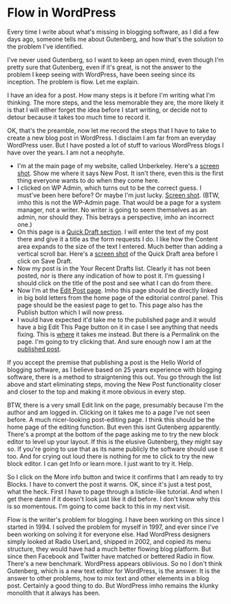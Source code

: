 # Flow in WordPress
Every time I write about what's missing in blogging software, as I did a few days ago, someone tells me about Gutenberg, and how that's the solution to the problem I've identified.  

I've never used Gutenberg, so I want to keep an open mind, even though I'm pretty sure that Gutenberg, even if it's great, is not the answer to the problem I keep seeing with WordPress, have been seeing since its inception. The problem is flow. Let me explain.

I have an idea for a post. How many steps is it before I'm writing what I'm thinking. The more steps, and the less memorable they are, the more likely it is that I will either forget the idea before I start writing, or decide not to detour because it takes too much time to record it. 

OK, that's the preamble, now let me record the steps that I have to take to create a new blog post in WordPress. I disclaim I am far from an everyday WordPress user. But I have posted a lot of stuff to various WordPress blogs I have over the years. I am not a neophyte. 
* I'm at the main page of my website, called Unberkeley. Here's a <a href="http://scripting.com/images/2019/12/28/myBlogsEditorialPage.png">screen shot</a>. Show me where it says New Post. It isn't there, even this is the first thing everyone wants to do when they come here.  
* I clicked on WP Admin, which turns out to be the correct guess. I must've been here before? Or maybe I'm just lucky. <a href="http://scripting.com/images/2019/12/28/wpadminpage.png">Screen shot</a>. (BTW, imho this is not the WP-Admin page. That would be a page for a system manager, not a writer. No writer is going to seem themselves as an admin, nor should they. This betrays a perspective, imho an incorrect one.)
* On this page is a <a href="http://scripting.com/images/2019/12/28/quickDraftForm.png">Quick Draft section</a>. I will enter the text of my post there and give it a title as the form requests I do. I like how the Content area expands to the size of the text I entered. Much better than adding a vertical scroll bar. Here's a <a href="http://scripting.com/images/2019/12/28/quickDraftWithText.png">screen shot</a> of the Quick Draft area before I click on Save Draft. 
* Now my post is in the Your Recent Drafts list. Clearly it has not been posted, nor is there any indication of how to post it. I'm guessing I should click on the title of the post and see what I can do from there. 
* Now I'm at the <a href="http://scripting.com/images/2019/12/28/editPostPage1.png">Edit Post page</a>. Imho this page should be directly linked in big bold letters from the home page of the editorial control panel. This page should be the easiest page to get to. This page also has the Publish button which I will now press.  
* I would have expected it'd take me to the published page and it would have a big Edit This Page button on it in case I see anything that needs fixing. This is <a href="http://scripting.com/images/2019/12/28/editPostPage.png">where</a> it takes me instead. But there is a Permalink on the page. I'm going to try clicking that. And sure enough now I am at the <a href="https://unberkeley.wordpress.com/2019/12/28/test-post/">published post</a>. 

If you accept the premise that publishing a post is the Hello World of blogging software, as I believe based on 25 years experience with blogging software, there is a method to straigntening this out. You go through the list above and start eliminating steps, moving the New Post functionality closer and closer to the top and making it more obvious in every step. 

BTW, there is a very small Edit link on the page, presumably because I'm the author and am logged in. Clicking on it takes me to a page I've not seen before. A much nicer-looking post-editing page. I think this should be the home page of the editing function. But even this isnt Gutenberg apparently. There's a prompt at the bottom of the page asking me to try the new block editor to level up your layout. If this is the elusive Gutenberg, they might say so. If you're going to use that as its name publicly the software should use it too. And for crying out loud there is nothing for me to click to try the new block editor. I can get Info or learn more. I just want to try it. Help. 

So I click on the More info button and twice it confirms that I am ready to try Blocks. I have to convert the post it warns. OK, since it's just a test post, what the heck. First I have to page through a listicle-like tutorial. And when I get there damn if it doesn't look just like it did before. I don't know why this is so momentous. I'm going to come back to this in my next visit. 

Flow is the writer's problem for blogging. I have been working on this since I started in 1994. I solved the problem for myself in 1997, and ever since I've been working on solving it for everyone else. Had WordPress designers simply looked at Radio UserLand, shipped in 2002, and copied its menu structure, they would have had a much better flowing blog platform. But since then Facebook and Twitter have matched or bettered Radio in flow. There's a new benchmark. WordPress appears oblivious. So no I don't think Gutenberg, which is a new text editor for WordPress, is the answer. It is the answer to other problems, how to mix text and other elements in a blog post. Certainly a good thing to do. But WordPress imho remains the klunky monolith that it always has been. 

